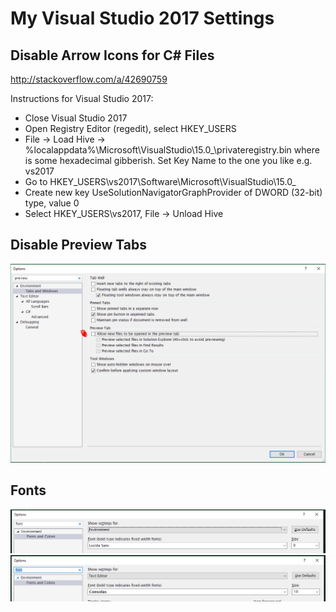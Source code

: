 # My Visual Studio 2017 Settings

## Disable Arrow Icons for C# Files

http://stackoverflow.com/a/42690759

Instructions for Visual Studio 2017:

- Close Visual Studio 2017
- Open Registry Editor (regedit), select HKEY_USERS
- File → Load Hive → %localappdata%\Microsoft\VisualStudio\15.0_<id>\privateregistry.bin where <id> is some hexadecimal gibberish. Set Key Name to the one you like e.g. vs2017
- Go to HKEY_USERS\vs2017\Software\Microsoft\VisualStudio\15.0_<id>
- Create new key UseSolutionNavigatorGraphProvider of DWORD (32-bit) type, value 0
- Select HKEY_USERS\vs2017, File → Unload Hive

## Disable Preview Tabs

![...](https://raw.githubusercontent.com/tobiasschulz/vs2017/master/disable%20preview%20tabs.png)

## Fonts

![...](https://raw.githubusercontent.com/tobiasschulz/vs2017/master/font%20environment.png)
![...](https://raw.githubusercontent.com/tobiasschulz/vs2017/master/font%20text%20editor.png)
